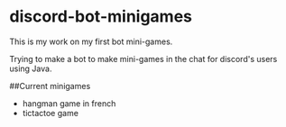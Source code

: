 # discord-bot-minigames

This is my work on my first bot mini-games.

Trying to make a bot to make mini-games in the chat for discord's users using Java.

##Current minigames

- hangman game in french
- tictactoe game